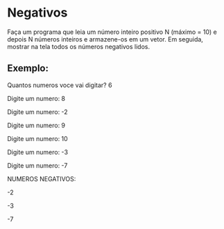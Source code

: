 # Negativos

Faça um programa que leia um número inteiro positivo N (máximo = 10) e depois N números inteiros
e armazene-os em um vetor. Em seguida, mostrar na tela todos os números negativos lidos. 

## Exemplo: 

Quantos numeros voce vai digitar? 6

Digite um numero: 8

Digite um numero: -2

Digite um numero: 9

Digite um numero: 10

Digite um numero: -3

Digite um numero: -7

NUMEROS NEGATIVOS:

-2

-3

-7 

